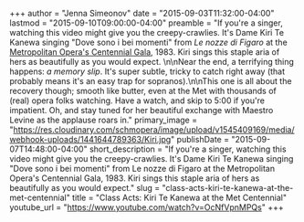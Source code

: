 +++
author = "Jenna Simeonov"
date = "2015-09-03T11:32:00-04:00"
lastmod = "2015-09-10T09:00:00-04:00"
preamble = "If you're a singer, watching this video might give you the creepy-crawlies. It's Dame Kiri Te Kanewa singing \"Dove sono i bei momenti\" from *Le nozze di Figaro* at the [Metropolitan Opera's Centennial Gala](http://www.imdb.com/title/tt1062163/), 1983. Kiri sings this staple aria of hers as beautifully as you would expect. \n\nNear the end, a terrifying thing happens: *a memory slip*. It's super subtle, tricky to catch right away (that probably means it's an easy trap for sopranos).\n\nThis one is all about the recovery though; smooth like butter, even at the Met with thousands of (real) opera folks watching. Have a watch, and skip to 5:00 if you're impatient. Oh, and stay tuned for her beautiful exchange with Maestro Levine as the applause roars in."
primary_image = "https://res.cloudinary.com/schmopera/image/upload/v1545409169/media/webhook-uploads/1441644789363/Kiri.jpg"
publishDate = "2015-09-07T14:48:00-04:00"
short_description = "If you&#039;re a singer, watching this video might give you the creepy-crawlies. It&#039;s Dame Kiri Te Kanewa singing &quot;Dove sono i bei momenti&quot; from Le nozze di Figaro at the Metropolitan Opera&#039;s Centennial Gala, 1983. Kiri sings this staple aria of hers as beautifully as you would expect."
slug = "class-acts-kiri-te-kanewa-at-the-met-centennial"
title = "Class Acts: Kiri Te Kanewa at the Met Centennial"
youtube_url = "https://www.youtube.com/watch?v=OcNfVpnMPQs"
+++


